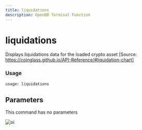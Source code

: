 ```yaml
---
title: liquidations
description: OpenBB Terminal Function
---
```


# liquidations

Displays liquidations data for the loaded crypto asset [Source: https://coinglass.github.io/API-Reference/#liquidation-chart]

### Usage 
```python
usage: liquidations
```

## Parameters

This command has no parameters


![oi](https://user-images.githubusercontent.com/1673206/186211230-e095fe05-6d86-4d6a-aa2d-dd84dee4ad52.png)

